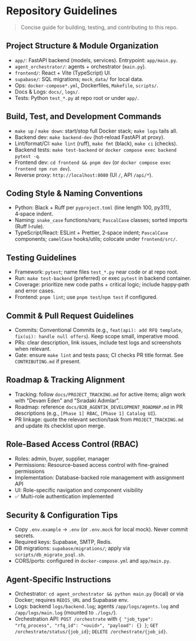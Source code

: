 # Repository Guidelines

> Concise guide for building, testing, and contributing to this repo.

## Project Structure & Module Organization
- `app/`: FastAPI backend (models, services). Entrypoint: `app/main.py`.
- `agent_orchestrator/`: agents + orchestrator (`main.py`).
- `frontend/`: React + Vite (TypeScript) UI.
- `supabase/`: SQL migrations; `mock_data/` for local data.
- Ops: `docker-compose*.yml`, Dockerfiles, `Makefile`, `scripts/`.
- Docs & Logs: `docs/`, `logs/`.
- Tests: Python `test_*.py` at repo root or under `app/`.

## Build, Test, and Development Commands
- `make up` / `make down`: start/stop full Docker stack; `make logs` tails all.
- Backend dev: `make backend-dev` (hot‑reload FastAPI at proxy).
- Lint/format/CI: `make lint` (ruff), `make fmt` (black), `make ci` (checks).
- Backend tests: `make test-backend` or `docker compose exec backend pytest -q`.
- Frontend dev: `cd frontend && pnpm dev` (or `docker compose exec frontend npm run dev`).
- Reverse proxy: `http://localhost:8080` (UI `/`, API `/api/*`).

## Coding Style & Naming Conventions
- Python: Black + Ruff per `pyproject.toml` (line length 100, py311), 4‑space indent.
- Naming: `snake_case` functions/vars; `PascalCase` classes; sorted imports (Ruff I‑rule).
- TypeScript/React: ESLint + Prettier, 2‑space indent; `PascalCase` components; `camelCase` hooks/utils; colocate under `frontend/src/`.

## Testing Guidelines
- Framework: `pytest`; name files `test_*.py` near code or at repo root.
- Run: `make test-backend` (preferred) or exec `pytest` in backend container.
- Coverage: prioritize new code paths + critical logic; include happy‑path and error cases.
- Frontend: `pnpm lint`; use `pnpm test`/`npm test` if configured.

## Commit & Pull Request Guidelines
- Commits: Conventional Commits (e.g., `feat(api): add RFQ template`, `fix(ui): handle null offers`). Keep scope small, imperative mood.
- PRs: clear description, link issues, include test logs and screenshots when relevant.
- Gate: ensure `make lint` and tests pass; CI checks PR title format. See `CONTRIBUTING.md` if present.

## Roadmap & Tracking Alignment
- Tracking: follow `docs/PROJECT_TRACKING.md` for active items; align work with "Devam Eden" and "Sıradaki Adımlar".
- Roadmap: reference `docs/B2B_AGENTIK_DEVELOPMENT_ROADMAP.md` in PR descriptions (e.g., `[Phase 1] RBAC`, `[Phase 1] Catalog UI`).
- PR linkage: quote the relevant section/task from `PROJECT_TRACKING.md` and update its checklist upon merge.

## Role-Based Access Control (RBAC)
- Roles: admin, buyer, supplier, manager
- Permissions: Resource-based access control with fine-grained permissions
- Implementation: Database-backed role management with assignment API
- UI: Role-specific navigation and component visibility
- ✅ Multi-role authentication implemented

## Security & Configuration Tips
- Copy `.env.example` → `.env` (or `.env.mock` for local mock). Never commit secrets.
- Required keys: Supabase, SMTP, Redis.
- DB migrations: `supabase/migrations/`; apply via `scripts/db_migrate_psql.sh`.
- CORS/ports: configured in `docker-compose.yml` and `app/main.py`.

## Agent‑Specific Instructions
- Orchestrator: `cd agent_orchestrator && python main.py` (local) or via Docker; requires `REDIS_URL` and Supabase env.
- Logs: backend `logs/backend.log`; agents `/app/logs/agents.log` and `/app/logs/main.log` (mounted to `./logs/`).
- Orchestration API: `POST /orchestrate` with `{ "job_type": "rfq_process", "rfq_id": "<uuid>", "payload": {} }`; `GET /orchestrate/status/{job_id}`; `DELETE /orchestrate/{job_id}`.
